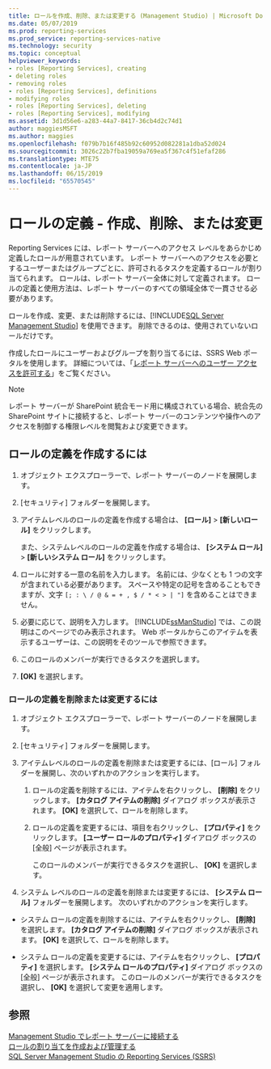 ```yaml
---
title: ロールを作成、削除、または変更する (Management Studio) | Microsoft Docs
ms.date: 05/07/2019
ms.prod: reporting-services
ms.prod_service: reporting-services-native
ms.technology: security
ms.topic: conceptual
helpviewer_keywords:
- roles [Reporting Services], creating
- deleting roles
- removing roles
- roles [Reporting Services], definitions
- modifying roles
- roles [Reporting Services], deleting
- roles [Reporting Services], modifying
ms.assetid: 3d1d56e6-a283-44a7-8417-36cb4d2c74d1
author: maggiesMSFT
ms.author: maggies
ms.openlocfilehash: f079b7b16f485b92c60952d082281a1dba52d024
ms.sourcegitcommit: 3026c22b7fba19059a769ea5f367c4f51efaf286
ms.translationtype: MTE75
ms.contentlocale: ja-JP
ms.lasthandoff: 06/15/2019
ms.locfileid: "65570545"
---
```

# <a name="role-definitions---create-delete-or-modify"></a>ロールの定義 - 作成、削除、または変更

Reporting Services には、レポート サーバーへのアクセス レベルをあらかじめ定義したロールが用意されています。 レポート サーバーへのアクセスを必要とするユーザーまたはグループごとに、許可されるタスクを定義するロールが割り当てられます。 ロールは、レポート サーバー全体に対して定義されます。 ロールの定義と使用方法は、レポート サーバーのすべての領域全体で一貫させる必要があります。

ロールを作成、変更、または削除するには、[!INCLUDE[SQL Server Management Studio](../../includes/ssmanstudiofull-md.md)] を使用できます。 削除できるのは、使用されていないロールだけです。

 作成したロールにユーザーおよびグループを割り当てるには、SSRS Web ポータルを使用します。 詳細については、「[レポート サーバーへのユーザー アクセスを許可する](../../reporting-services/security/grant-user-access-to-a-report-server.md)」をご覧ください。

> [!NOTE]  
>レポート サーバーが SharePoint 統合モード用に構成されている場合、統合先の SharePoint サイトに接続すると、レポート サーバーのコンテンツや操作へのアクセスを制御する権限レベルを閲覧および変更できます。

## <a name="to-create-a-role-definition"></a>ロールの定義を作成するには

1. オブジェクト エクスプローラーで、レポート サーバーのノードを展開します。

2. [セキュリティ] フォルダーを展開します。

3. アイテムレベルのロールの定義を作成する場合は、 **[ロール]**  >  **[新しいロール]** をクリックします。

    また、システムレベルのロールの定義を作成する場合は、 **[システム ロール]**  >  **[新しいシステム ロール]** をクリックします。

4. ロールに対する一意の名前を入力します。 名前には、少なくとも 1 つの文字が含まれている必要があります。 スペースや特定の記号を含めることもできますが、文字 `[; : \ / @ & = + , $ / * < > | "]` を含めることはできません。

5. 必要に応じて、説明を入力します。 [!INCLUDE[ssManStudio](../../includes/ssmanstudio-md.md)] では、この説明はこのページでのみ表示されます。 Web ポータルからこのアイテムを表示するユーザーは、この説明をそのツールで参照できます。

6. このロールのメンバーが実行できるタスクを選択します。

7. **[OK]** を選択します。

### <a name="to-delete-or-modify-a-role-definition"></a>ロールの定義を削除または変更するには  

1. オブジェクト エクスプローラーで、レポート サーバーのノードを展開します。

2. [セキュリティ] フォルダーを展開します。

3. アイテムレベルのロールの定義を削除または変更するには、[ロール] フォルダーを展開し、次のいずれかのアクションを実行します。

    1. ロールの定義を削除するには、アイテムを右クリックし、 **[削除]** をクリックします。 **[カタログ アイテムの削除]** ダイアログ ボックスが表示されます。 **[OK]** を選択して、ロールを削除します。
  
    2. ロールの定義を変更するには、項目を右クリックし、 **[プロパティ]** をクリックします。 **[ユーザー ロールのプロパティ]** ダイアログ ボックスの [全般] ページが表示されます。

         このロールのメンバーが実行できるタスクを選択し、 **[OK]** を選択します。
  
4. システム レベルのロールの定義を削除または変更するには、 **[システム ロール]** フォルダーを展開します。 次のいずれかのアクションを実行します。

- システム ロールの定義を削除するには、アイテムを右クリックし、 **[削除]** を選択します。 **[カタログ アイテムの削除]** ダイアログ ボックスが表示されます。 **[OK]** を選択して、ロールを削除します。

- システム ロールの定義を変更するには、アイテムを右クリックし、 **[プロパティ]** を選択します。 **[システム ロールのプロパティ]** ダイアログ ボックスの [全般] ページが表示されます。 このロールのメンバーが実行できるタスクを選択し、 **[OK]** を選択して変更を適用します。

## <a name="see-also"></a>参照

 [Management Studio でレポート サーバーに接続する](../../reporting-services/tools/connect-to-a-report-server-in-management-studio.md)  
 [ロールの割り当てを作成および管理する](../../reporting-services/security/create-and-manage-role-assignments.md)  
 [SQL Server Management Studio の Reporting Services &#40;SSRS&#41;](../../reporting-services/tools/reporting-services-in-sql-server-management-studio-ssrs.md)
